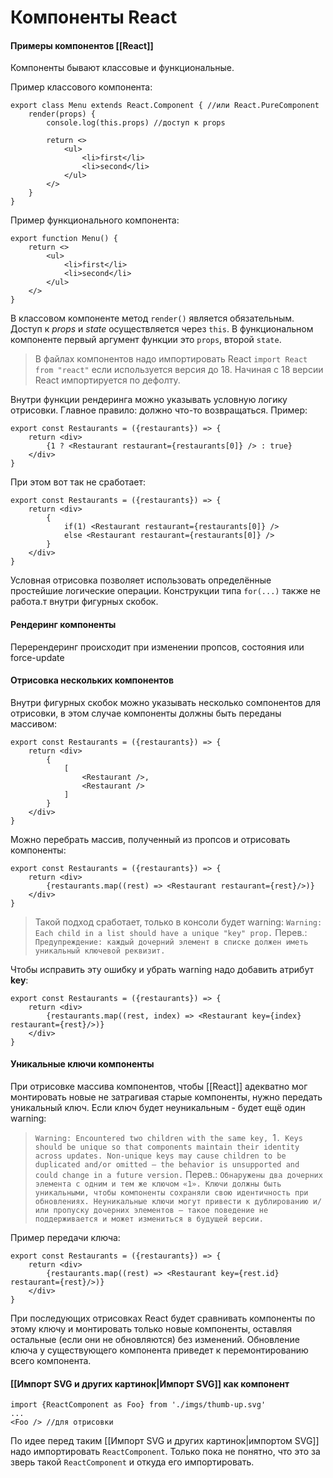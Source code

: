 # Компоненты React
#### Примеры компонентов [[React]]
Компоненты бывают классовые и функциональные.

Пример классового компонента:
```
export class Menu extends React.Component { //или React.PureComponent
    render(props) {
        console.log(this.props) //доступ к props

        return <>
            <ul>
                <li>first</li>
                <li>second</li>
            </ul>
        </>
    }
}
```

Пример функционального компонента:
```
export function Menu() {
    return <>
        <ul>
            <li>first</li>
            <li>second</li>
        </ul>
    </>
}
```

В классовом компоненте метод `render()` является обязательным. Доступ к _props_ и _state_ осуществляется через `this`. В функциональном компоненте первый аргумент функции это `props`, второй `state`.

> В файлах компонентов надо импортировать React `import React from "react"` если используется версия до 18. Начиная с 18 версии React импортируется по дефолту.

Внутри функции  рендеринга можно указывать условную логику отрисовки. Главное правило: должно что-то возвращаться. Пример:
```
export const Restaurants = ({restaurants}) => {
	return <div>
		{1 ? <Restaurant restaurant={restaurants[0]} /> : true}
	</div>
}
```
При этом вот так не сработает:
```
export const Restaurants = ({restaurants}) => {
	return <div>
		{
			if(1) <Restaurant restaurant={restaurants[0]} />
			else <Restaurant restaurant={restaurants[0]} />
		}
	</div>
}
```
Условная отрисовка позволяет использовать определённые простейшие логические операции. Конструкции типа `for(...)` также не работа.т внутри фигурных скобок.
#### Рендеринг компоненты
 Перерендеринг происходит при изменении пропсов, состояния или force-update
#### Отрисовка нескольких компонентов
Внутри фигурных скобок можно указывать несколько сомпонентов для отрисовки, в этом случае компоненты должны быть переданы массивом:
```
export const Restaurants = ({restaurants}) => {
	return <div>
		{
			[
				<Restaurant />,
				<Restaurant />
			]
		}
	</div>
}
```
Можно перебрать массив, полученный из пропсов и отрисовать компоненты:
```
export const Restaurants = ({restaurants}) => {
	return <div>
		{restaurants.map((rest) => <Restaurant restaurant={rest}/>)}
	</div>
}
```
> Такой подход сработает, только в консоли будет warning:
`Warning: Each child in a list should have a unique "key" prop.` Перев.: `Предупреждение: каждый дочерний элемент в списке должен иметь уникальный ключевой реквизит.`

Чтобы исправить эту ошибку и убрать warning надо добавить атрибут __key__:
```
export const Restaurants = ({restaurants}) => {
	return <div>
		{restaurants.map((rest, index) => <Restaurant key={index} restaurant={rest}/>)}
	</div>
}
```

#### Уникальные ключи компоненты
При отрисовке массива компонентов, чтобы [[React]] адекватно мог монтировать новые не затрагивая старые компоненты, нужно передать уникальный ключ. Если ключ будет неуникальным - будет ещё один warning:
>`Warning: Encountered two children with the same key, `1`. Keys should be unique so that components maintain their identity across updates. Non-unique keys may cause children to be duplicated and/or omitted — the behavior is unsupported and could change in a future version.` Перев.: `Обнаружены два дочерних элемента с одним и тем же ключом «1». Ключи должны быть уникальными, чтобы компоненты сохраняли свою идентичность при обновлениях. Неуникальные ключи могут привести к дублированию и/или пропуску дочерних элементов — такое поведение не поддерживается и может измениться в будущей версии.`

Пример передачи ключа:
```
export const Restaurants = ({restaurants}) => {
	return <div>
		{restaurants.map((rest) => <Restaurant key={rest.id} restaurant={rest}/>)}
	</div>
}
```


При последующих отрисовках React будет сравнивать компоненты по этому ключу и монтировать только новые компоненты, оставляя остальные (если они не обновляются) без изменений.
Обновление ключа у существующего компонента приведет к перемонтированию всего компонента.

#### [[Импорт SVG и других картинок|Импорт SVG]] как компонент
```
import {ReactComponent as Foo} from './imgs/thumb-up.svg'
...
<Foo /> //для отрисовки
```
По идее перед таким [[Импорт SVG и других картинок|импортом SVG]] надо импортировать `ReactComponent`. Только пока не понятно, что это за зверь такой `ReactComponent` и откуда его импортировать.
